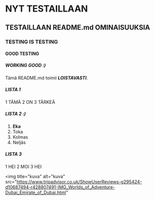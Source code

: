 

# NYT TESTAILLAAN

## TESTAILLAAN README.md OMINAISUUKSIA

### TESTING IS TESTING

#### GOOD TESTING

##### WORKING GOOD :)

Tämä README.md toimii __*LOISTAVASTI*__.
##### LISTA 1
1 TÄMÄ
2 ON 
3 TÄRKEÄ

##### LISTA 2 :)
1. **Eka**
2. Toka 
3. Kolmas 
4. Neljäs

##### LISTA 3
1 HEI 
2 MOI 
3 HEI

<img title="kuva" alt="kuva" src="https://www.tripadvisor.co.uk/ShowUserReviews-g295424-d10687494-r428807491-IMG_Worlds_of_Adventure-Dubai_Emirate_of_Dubai.html"
